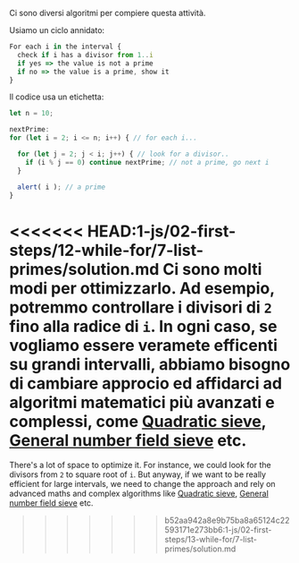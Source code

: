 Ci sono diversi algoritmi per compiere questa attività.

Usiamo un ciclo annidato:

```js
For each i in the interval {
  check if i has a divisor from 1..i
  if yes => the value is not a prime
  if no => the value is a prime, show it
}
```

Il codice usa un etichetta:

```js run
let n = 10;

nextPrime:
for (let i = 2; i <= n; i++) { // for each i...

  for (let j = 2; j < i; j++) { // look for a divisor..
    if (i % j == 0) continue nextPrime; // not a prime, go next i
  }

  alert( i ); // a prime
}
```

<<<<<<< HEAD:1-js/02-first-steps/12-while-for/7-list-primes/solution.md
Ci sono molti modi per ottimizzarlo. Ad esempio, potremmo controllare i divisori di `2` fino alla radice di `i`. In ogni caso, se vogliamo essere veramete efficenti su grandi intervalli, abbiamo bisogno di cambiare approcio ed affidarci ad algoritmi matematici più avanzati e complessi, come [Quadratic sieve](https://en.wikipedia.org/wiki/Quadratic_sieve), [General number field sieve](https://en.wikipedia.org/wiki/General_number_field_sieve) etc.
=======
There's a lot of space to optimize it. For instance, we could look for the divisors from `2` to square root of `i`. But anyway, if we want to be really efficient for large intervals, we need to change the approach and rely on advanced maths and complex algorithms like [Quadratic sieve](https://en.wikipedia.org/wiki/Quadratic_sieve), [General number field sieve](https://en.wikipedia.org/wiki/General_number_field_sieve) etc.
>>>>>>> b52aa942a8e9b75ba8a65124c22593171e273bb6:1-js/02-first-steps/13-while-for/7-list-primes/solution.md
